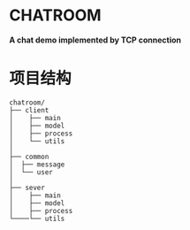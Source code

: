 # CHATROOM
**A chat demo implemented by TCP connection**

# 项目结构
```
chatroom/
├── client          
│    ├── main       
│    ├── model
│    ├── process   
│    └── utils      
│ 
├── common         
│  ├── message   
│  └── user     
│ 
├── sever    
│    ├── main      
│    ├── model     
│    ├── process   
└────└── utils
```

